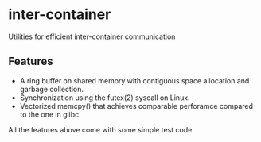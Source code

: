 # inter-container
Utilities for efficient inter-container communication

## Features
- A ring buffer on shared memory with contiguous space allocation and garbage collection.
- Synchronization using the futex(2) syscall on Linux.
- Vectorized memcpy() that achieves comparable perforamce compared to the one in glibc.

All the features above come with some simple test code.
